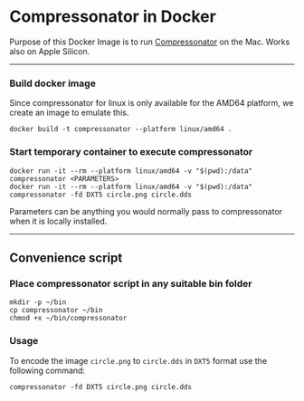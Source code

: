 # Compressonator in Docker

Purpose of this Docker Image is to run [Compressonator](https://github.com/GPUOpen-Tools/compressonator) on the Mac. Works also on Apple Silicon.

---

### Build docker image
Since compressonator for linux is only available for the AMD64 platform, we create an image to emulate this.
```
docker build -t compressonator --platform linux/amd64 .
```

### Start temporary container to execute compressonator
```
docker run -it --rm --platform linux/amd64 -v "$(pwd):/data" compressonator <PARAMETERS>
docker run -it --rm --platform linux/amd64 -v "$(pwd):/data" compressonator -fd DXT5 circle.png circle.dds
```
Parameters can be anything you would normally pass to compressonator when it is locally installed.

---

## Convenience script

### Place compressonator script in any suitable bin folder
```
mkdir -p ~/bin
cp compressonator ~/bin
chmod +x ~/bin/compressonator
```

### Usage
To encode the image `circle.png` to `circle.dds` in `DXT5` format use the following command:
```
compressonator -fd DXT5 circle.png circle.dds
```


